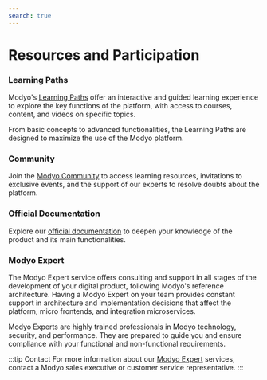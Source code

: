 ```yaml
---
search: true
---
```


# Resources and Participation

### Learning Paths

Modyo's [Learning Paths](https://help.modyo.com/es/collections/3962662-learning-paths) offer an interactive and guided learning experience to explore the key functions of the platform, with access to courses, content, and videos on specific topics.

From basic concepts to advanced functionalities, the Learning Paths are designed to maximize the use of the Modyo platform.

### Community

Join the [Modyo Community](https://www.modyo.com/community) to access learning resources, invitations to exclusive events, and the support of our experts to resolve doubts about the platform.

### Official Documentation

Explore our [official documentation](/en/platform) to deepen your knowledge of the product and its main functionalities.

### Modyo Expert

The Modyo Expert service offers consulting and support in all stages of the development of your digital product, following Modyo's reference architecture. Having a Modyo Expert on your team provides constant support in architecture and implementation decisions that affect the platform, micro frontends, and integration microservices.

Modyo Experts are highly trained professionals in Modyo technology, security, and performance. They are prepared to guide you and ensure compliance with your functional and non-functional requirements.

:::tip Contact
For more information about our [Modyo Expert](https://modyo.com/services) services, contact a Modyo sales executive or customer service representative.
:::
